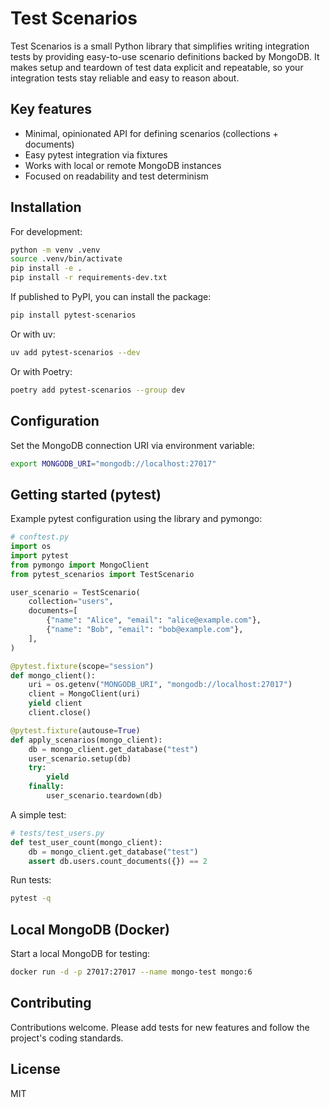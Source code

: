 # Test Scenarios

Test Scenarios is a small Python library that simplifies writing integration tests by providing easy-to-use scenario definitions backed by MongoDB. It makes setup and teardown of test data explicit and repeatable, so your integration tests stay reliable and easy to reason about.

## Key features

- Minimal, opinionated API for defining scenarios (collections + documents)
- Easy pytest integration via fixtures
- Works with local or remote MongoDB instances
- Focused on readability and test determinism

## Installation

For development:

```bash
python -m venv .venv
source .venv/bin/activate
pip install -e .
pip install -r requirements-dev.txt
```

If published to PyPI, you can install the package:

```bash
pip install pytest-scenarios
```

Or with uv:

```bash
uv add pytest-scenarios --dev
```

Or with Poetry:

```bash
poetry add pytest-scenarios --group dev
```

## Configuration

Set the MongoDB connection URI via environment variable:

```bash
export MONGODB_URI="mongodb://localhost:27017"
```

## Getting started (pytest)

Example pytest configuration using the library and pymongo:

```python
# conftest.py
import os
import pytest
from pymongo import MongoClient
from pytest_scenarios import TestScenario

user_scenario = TestScenario(
    collection="users",
    documents=[
        {"name": "Alice", "email": "alice@example.com"},
        {"name": "Bob", "email": "bob@example.com"},
    ],
)

@pytest.fixture(scope="session")
def mongo_client():
    uri = os.getenv("MONGODB_URI", "mongodb://localhost:27017")
    client = MongoClient(uri)
    yield client
    client.close()

@pytest.fixture(autouse=True)
def apply_scenarios(mongo_client):
    db = mongo_client.get_database("test")
    user_scenario.setup(db)
    try:
        yield
    finally:
        user_scenario.teardown(db)
```

A simple test:

```python
# tests/test_users.py
def test_user_count(mongo_client):
    db = mongo_client.get_database("test")
    assert db.users.count_documents({}) == 2
```

Run tests:

```bash
pytest -q
```

## Local MongoDB (Docker)

Start a local MongoDB for testing:

```bash
docker run -d -p 27017:27017 --name mongo-test mongo:6
```

## Contributing

Contributions welcome. Please add tests for new features and follow the project's coding standards.

## License

MIT
